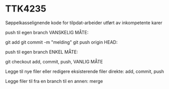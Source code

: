 # TTK4235
Søppelkasselignende kode for tilpdat-arbeider utført av inkompetente karer


push til egen branch VANSKELIG MÅTE:

git add <fil>
git commit -m "melding"
git push origin HEAD:<branchName>
  
push til egen branch ENKEL MÅTE:

git checkout <branchName>
add, commit, push, VANLIG MÅTE
  
  
  
Legge til nye filer eller redigere eksisterende filer direkte:
add, commit, push

Legge filer til fra en branch til en annen:
merge
 
